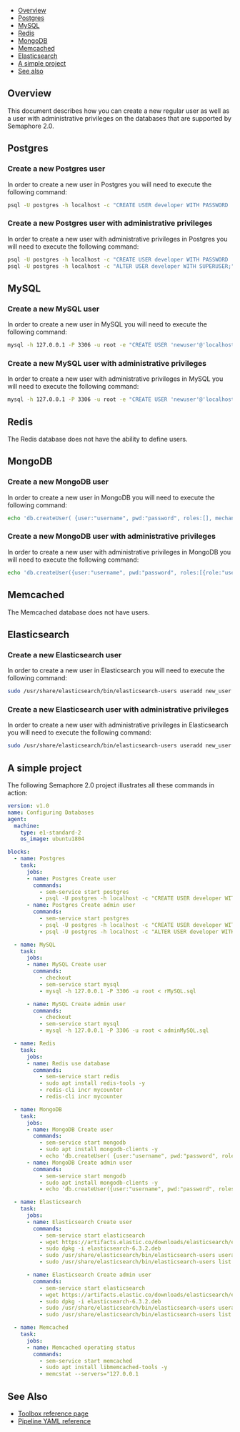 - [Overview](#overview)
- [Postgres](#postgres)
- [MySQL](#mysql)
- [Redis](#redis)
- [MongoDB](#mongodb)
- [Memcached](#memcached)
- [Elasticsearch](#elasticsearch)
- [A simple project](#a-simple-project)
- [See also](#see-also)

## Overview

This document describes how you can create a new regular user as well as a user
with administrative privileges on the databases that are supported by Semaphore
2.0.

## Postgres

### Create a new Postgres user

In order to create a new user in Postgres you will need to execute the
following command:

``` bash
psql -U postgres -h localhost -c "CREATE USER developer WITH PASSWORD 'developer';"
```

### Create a new Postgres user with administrative privileges

In order to create a new user with administrative privileges in Postgres you
will need to execute the following command:

``` bash
psql -U postgres -h localhost -c "CREATE USER developer WITH PASSWORD 'developer';"
psql -U postgres -h localhost -c "ALTER USER developer WITH SUPERUSER;"
```

## MySQL

### Create a new MySQL user

In order to create a new user in MySQL you will need to execute the
following command:

``` bash
mysql -h 127.0.0.1 -P 3306 -u root -e "CREATE USER 'newuser'@'localhost' IDENTIFIED BY 'password';"
```

### Create a new MySQL user with administrative privileges

In order to create a new user with administrative privileges in MySQL you will
need to execute the following command:

``` bash
mysql -h 127.0.0.1 -P 3306 -u root -e "CREATE USER 'newuser'@'localhost' IDENTIFIED BY 'password'; GRANT ALL PRIVILEGES ON *.* TO 'newuser'@'localhost';"
```

## Redis

The Redis database does not have the ability to define users.

## MongoDB

### Create a new MongoDB user

In order to create a new user in MongoDB you will need to execute the following
command:

``` bash
echo 'db.createUser( {user:"username", pwd:"password", roles:[], mechanisms:["SCRAM-SHA-1"]  } )' | mongo s2
```

### Create a new MongoDB user with administrative privileges

In order to create a new user with administrative privileges in MongoDB you
will need to execute the following command:

``` bash
echo 'db.createUser({user:"username", pwd:"password", roles:[{role:"userAdminAnyDatabase",db:"admin"}], mechanisms:["SCRAM-SHA-1"]})' | mongo admin
```

## Memcached

The Memcached database does not have users.

## Elasticsearch

### Create a new Elasticsearch user

In order to create a new user in Elasticsearch you will need to execute the
following command:

``` bash
sudo /usr/share/elasticsearch/bin/elasticsearch-users useradd new_user -p password -r reporting_user
```

### Create a new Elasticsearch user with administrative privileges

In order to create a new user with administrative privileges in Elasticsearch
you will need to execute the following command:

``` bash
sudo /usr/share/elasticsearch/bin/elasticsearch-users useradd new_user -p password -r superuser
```

## A simple project

The following Semaphore 2.0 project illustrates all these commands in action:

``` yaml
version: v1.0
name: Configuring Databases
agent:
  machine:
    type: e1-standard-2
    os_image: ubuntu1804

blocks:
  - name: Postgres
    task:
      jobs:
      - name: Postgres Create user
        commands:
          - sem-service start postgres
          - psql -U postgres -h localhost -c "CREATE USER developer WITH PASSWORD 'developer';"
      - name: Postgres Create admin user
        commands:
          - sem-service start postgres
          - psql -U postgres -h localhost -c "CREATE USER developer WITH PASSWORD 'developer';"
          - psql -U postgres -h localhost -c "ALTER USER developer WITH SUPERUSER;"

  - name: MySQL
    task:
      jobs:
      - name: MySQL Create user
        commands:
          - checkout
          - sem-service start mysql
          - mysql -h 127.0.0.1 -P 3306 -u root < rMySQL.sql

      - name: MySQL Create admin user
        commands:
          - checkout
          - sem-service start mysql
          - mysql -h 127.0.0.1 -P 3306 -u root < adminMySQL.sql

  - name: Redis
    task:
      jobs:
      - name: Redis use database
        commands:
          - sem-service start redis
          - sudo apt install redis-tools -y
          - redis-cli incr mycounter
          - redis-cli incr mycounter

  - name: MongoDB
    task:
      jobs:
      - name: MongoDB Create user
        commands:
          - sem-service start mongodb
          - sudo apt install mongodb-clients -y
          - echo 'db.createUser( {user:"username", pwd:"password", roles:[], mechanisms:["SCRAM-SHA-1"]  } )' | mongo s2
      - name: MongoDB Create admin user
        commands:
          - sem-service start mongodb
          - sudo apt install mongodb-clients -y
          - echo 'db.createUser({user:"username", pwd:"password", roles:[{role:"userAdminAnyDatabase",db:"admin"}], mechanisms:["SCRAM-SHA-1"]})' | mongo admin

  - name: Elasticsearch
    task:
      jobs:
      - name: Elasticsearch Create user
        commands:
          - sem-service start elasticsearch
          - wget https://artifacts.elastic.co/downloads/elasticsearch/elasticsearch-6.3.2.deb
          - sudo dpkg -i elasticsearch-6.3.2.deb
          - sudo /usr/share/elasticsearch/bin/elasticsearch-users useradd new_user -p password -r reporting_user
          - sudo /usr/share/elasticsearch/bin/elasticsearch-users list

      - name: Elasticsearch Create admin user
        commands:
          - sem-service start elasticsearch
          - wget https://artifacts.elastic.co/downloads/elasticsearch/elasticsearch-6.3.2.deb
          - sudo dpkg -i elasticsearch-6.3.2.deb
          - sudo /usr/share/elasticsearch/bin/elasticsearch-users useradd new_user -p password -r superuser
          - sudo /usr/share/elasticsearch/bin/elasticsearch-users list

  - name: Memcached
    task:
      jobs:
      - name: Memcached operating status
        commands:
          - sem-service start memcached
          - sudo apt install libmemcached-tools -y
          - memcstat --servers="127.0.0.1
```

## See Also

- [Toolbox reference page](https://docs.semaphoreci.com/article/54-toolbox-reference)
- [Pipeline YAML reference](https://docs.semaphoreci.com/article/50-pipeline-yaml)
